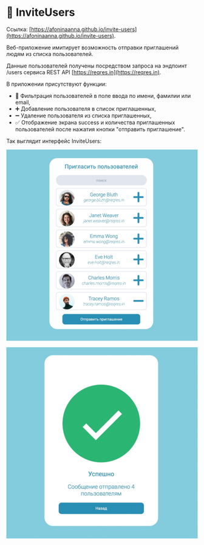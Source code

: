 # 👥 InviteUsers

Ссылка: [https://afoninaanna.github.io/invite-users](https://afoninaanna.github.io/invite-users). 

Веб-приложение имитирует возможность отправки приглашений людям из списка пользователей.

Данные пользователей получены посредством запроса на эндпоинт /users сервиса REST API [https://reqres.in](https://reqres.in). 

В приложении присутствуют функции:
* 🔎 Фильтрация пользователей в поле ввода по имени, фамилии или email,
* ➕ Добавление пользователя в список приглашенных,
* ➖ Удаление пользователя из списка приглашенных,
* ✅ Отображение экрана success и количества приглашенных пользователей после нажатия кнопки "отправить приглашение".

Так выглядит интерфейс InviteUsers:

![Интерфейс InviteUsers](/public/inviteUsers.jpg)

![Интерфейс InviteUsers](/public/success.jpg)
